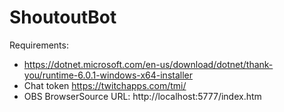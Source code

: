 # ShoutoutBot

Requirements:
- https://dotnet.microsoft.com/en-us/download/dotnet/thank-you/runtime-6.0.1-windows-x64-installer
- Chat token https://twitchapps.com/tmi/
- OBS BrowserSource URL: http://localhost:5777/index.htm
